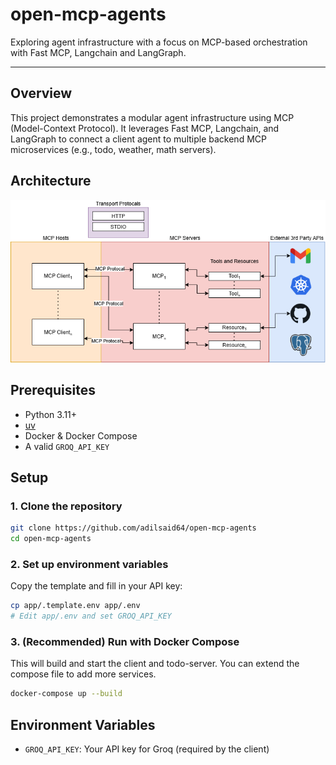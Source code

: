 # open-mcp-agents

Exploring agent infrastructure with a focus on MCP-based orchestration with Fast MCP, Langchain and LangGraph.

---

## Overview

This project demonstrates a modular agent infrastructure using MCP (Model-Context Protocol). It leverages Fast MCP, Langchain, and LangGraph to connect a client agent to multiple backend MCP microservices (e.g., todo, weather, math servers).

## Architecture

![Architecture](assets/open-mcp.drawio.png)

## Prerequisites

- Python 3.11+
- [uv](https://github.com/astral-sh/uv)
- Docker & Docker Compose
- A valid `GROQ_API_KEY`

## Setup

### 1. Clone the repository
```bash
git clone https://github.com/adilsaid64/open-mcp-agents
cd open-mcp-agents
```

### 2. Set up environment variables
Copy the template and fill in your API key:
```bash
cp app/.template.env app/.env
# Edit app/.env and set GROQ_API_KEY
```

### 3. (Recommended) Run with Docker Compose
This will build and start the client and todo-server. You can extend the compose file to add more services.
```bash
docker-compose up --build
```


## Environment Variables
- `GROQ_API_KEY`: Your API key for Groq (required by the client)

